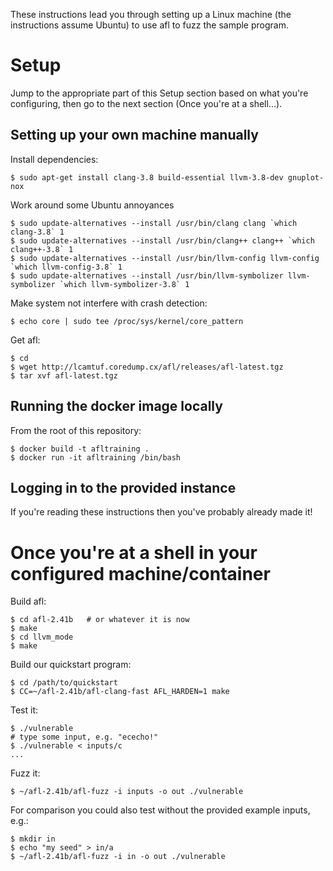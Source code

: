 These instructions lead you through setting up a Linux machine
(the instructions assume Ubuntu) to use afl to fuzz the sample
program.

Setup
========

Jump to the appropriate part of this Setup section based on what you're
configuring, then go to the next section (Once you're at a shell...).

Setting up your own machine manually
---------------------------------------

Install dependencies:

    $ sudo apt-get install clang-3.8 build-essential llvm-3.8-dev gnuplot-nox

Work around some Ubuntu annoyances

    $ sudo update-alternatives --install /usr/bin/clang clang `which clang-3.8` 1
    $ sudo update-alternatives --install /usr/bin/clang++ clang++ `which clang++-3.8` 1
    $ sudo update-alternatives --install /usr/bin/llvm-config llvm-config `which llvm-config-3.8` 1
    $ sudo update-alternatives --install /usr/bin/llvm-symbolizer llvm-symbolizer `which llvm-symbolizer-3.8` 1

Make system not interfere with crash detection:

    $ echo core | sudo tee /proc/sys/kernel/core_pattern

Get afl:

    $ cd
    $ wget http://lcamtuf.coredump.cx/afl/releases/afl-latest.tgz
    $ tar xvf afl-latest.tgz

Running the docker image locally
-----------------------------------

From the root of this repository:

    $ docker build -t afltraining .
    $ docker run -it afltraining /bin/bash

Logging in to the provided instance
-------------------------------------

If you're reading these instructions then you've probably already made it!

Once you're at a shell in your configured machine/container
==============================================================

Build afl:

    $ cd afl-2.41b   # or whatever it is now
    $ make
    $ cd llvm_mode
    $ make

Build our quickstart program:

    $ cd /path/to/quickstart
    $ CC=~/afl-2.41b/afl-clang-fast AFL_HARDEN=1 make

Test it:

    $ ./vulnerable
    # type some input, e.g. "ececho!"
    $ ./vulnerable < inputs/c
    ...

Fuzz it:

    $ ~/afl-2.41b/afl-fuzz -i inputs -o out ./vulnerable

For comparison you could also test without the provided example inputs, e.g.:

    $ mkdir in
    $ echo "my seed" > in/a
    $ ~/afl-2.41b/afl-fuzz -i in -o out ./vulnerable
